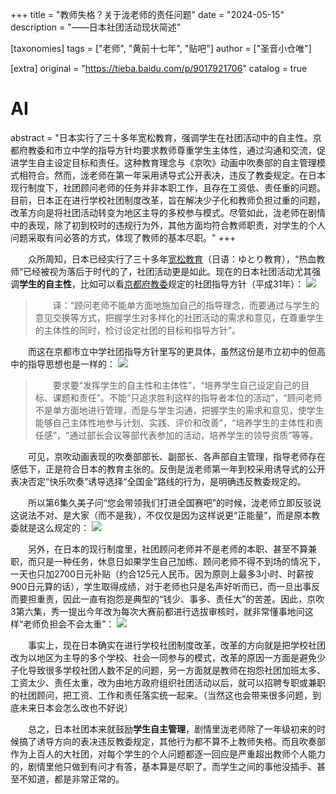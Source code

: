 +++
title = "教师失格？关于泷老师的责任问题"
date = "2024-05-15"
description = "——日本社团活动现状简述"

[taxonomies]
tags = ["老师", "黄前十七年", "贴吧"]
author = ["圣音小仓唯"]

[extra]
original = "https://tieba.baidu.com/p/9017921706"
catalog = true
# AI 
abstract = "日本实行了三十多年宽松教育，强调学生在社团活动中的自主性。京都府教委和市立中学的指导方针均要求教师尊重学生主体性，通过沟通和交流，促进学生自主设定目标和责任。这种教育理念与《京吹》动画中吹奏部的自主管理模式相符合。然而，泷老师在第一年采用诱导式公开表决，违反了教委规定。在日本现行制度下，社团顾问老师的任务并非本职工作，且存在工资低、责任重的问题。目前，日本正在进行学校社团制度改革，旨在解决少子化和教师负担过重的问题，改革方向是将社团活动转变为地区主导的多校参与模式。尽管如此，泷老师在剧情中的表现，除了初到校时的违规行为外，其他方面均符合教师职责，对学生的个人问题采取有问必答的方式，体现了教师的基本尽职。"
+++

&emsp;&emsp;众所周知，日本已经实行了三十多年[宽松教育](https://zh.wikipedia.org/zh-cn/%E5%AF%AC%E8%A3%95%E6%95%99%E8%82%B2)（日语：ゆとり教育），“热血教师”已经被视为落后于时代的了，社团活动更是如此。现在的日本社团活动尤其强调**学生的自主性**，比如可以看[京都府教委](https://www.kyoto-be.ne.jp/kyoto-be/)规定的社团指导方针（平成31年）：
![](/imgs/关于泷老师的责任问题/1.jpg)

>&emsp;&emsp;译：“顾问老师不能单方面地施加自己的指导理念，而要通过与学生的意见交换等方式，把握学生对多样化的社团活动的需求和意见，在尊重学生的主体性的同时，检讨设定社团的目标和指导方针”。

&emsp;&emsp;而这在京都市立中学社团指导方针里写的更具体，虽然这份是市立初中的但高中的指导思想也是一样的：
![](/imgs/关于泷老师的责任问题/2.jpg)

>&emsp;&emsp;要求要“发挥学生的自主性和主体性”，“培养学生自己设定自己的目标、课题和责任”。不能“只追求胜利这样的指导者本位的活动”，“顾问老师不是单方面地进行管理，而是与学生沟通，把握学生的需求和意见，使学生能够自己主体性地参与计划、实践、评价和改善”，“培养学生的主体性和责任感”，“通过部长会议等部代表参加的活动，培养学生的领导资质”等等。

&emsp;&emsp;可见，京吹动画表现的吹奏部部长、副部长、各声部自主管理，指导老师存在感低下，正是符合日本的教育主张的。反倒是泷老师第一年到校采用诱导式的公开表决否定“快乐吹奏”诱导选择“全国金”路线的行为，是明确违反教委规定的。

&emsp;&emsp;所以第6集久美子问“您会带领我们打进全国赛吧”的时候，泷老师立即反驳说这说法不对、是大家（而不是我），不仅仅是因为这样说更“正能量”，而是原本教委就是这么规定的：
![](/imgs/关于泷老师的责任问题/3.jpg)

&emsp;&emsp;另外，在日本的现行制度里，社团顾问老师并不是老师的本职、甚至不算兼职，而只是一种任务，休息日如果学生自己加练、顾问老师不得不到场的情况下，一天也只加2700日元补贴（约合125元人民币。因为原则上最多3小时、时薪按900日元算的话），学生取得成绩，对于老师也只是名声好听而已，而一旦出事反而要担重责，因此一直有抱怨是典型的“钱少、事多、责任大”的苦差。因此，京吹3第六集，秀一提出今年改为每次大赛前都进行选拔审核时，就非常懂事地问这样“老师负担会不会太重”：
![](/imgs/关于泷老师的责任问题/4.jpg)

&emsp;&emsp;事实上，现在日本确实在进行学校社团制度改革，改革的方向就是把学校社团改为以地区为主导的多个学校、社会一同参与的模式，改革的原因一方面是避免少子化导致很多学校社团人数不足的问题，另一方面就是教师在抱怨社团加班太多、工资太少、责任太重，改为由地方政府组织社团活动以后，就可以招聘专职或兼职的社团顾问，把工资、工作和责任落实统一起来。（当然这也会带来很多问题，到底未来日本会怎么改也不好说）

&emsp;&emsp;总之，日本社团本来就鼓励**学生自主管理**，剧情里泷老师除了一年级初来的时候搞了诱导方向的表决违反教委规定，其他行为都不算不上教师失格。而且吹奏部作为上百人的大社团，对每个学生的个人问题都逐一回应是严重超出教师个人能力的，剧情里他只做到有问才有答，基本算是尽职了。而学生之间的事他没插手、甚至不知道，都是非常正常的。
